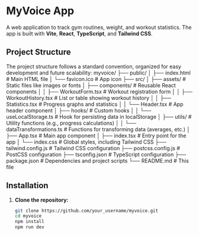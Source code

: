 # MyVoice App

A web application to track gym routines, weight, and workout statistics. The app is built with **Vite**, **React**, **TypeScript**, and **Tailwind CSS**.

## Project Structure

The project structure follows a standard convention, organized for easy development and future scalability:
myvoice/
├── public/
│   ├── index.html                  # Main HTML file
│   └── favicon.ico                 # App icon
├── src/
│   ├── assets/                     # Static files like images or fonts
│   ├── components/                 # Reusable React components
│   │   ├── WorkoutForm.tsx         # Workout registration form
│   │   ├── WorkoutHistory.tsx      # List or table showing workout history
│   │   ├── Statistics.tsx          # Progress graphs and statistics
│   │   └── Header.tsx              # App header component
│   ├── hooks/                      # Custom hooks
│   │   └── useLocalStorage.ts      # Hook for persisting data in localStorage
│   ├── utils/                      # Utility functions (e.g., progress calculations)
│   │   └── dataTransformations.ts  # Functions for transforming data (averages, etc.)
│   ├── App.tsx                     # Main app component
│   ├── index.tsx                   # Entry point for the app
│   └── index.css                   # Global styles, including Tailwind CSS
├── tailwind.config.js              # Tailwind CSS configuration
├── postcss.config.js               # PostCSS configuration
├── tsconfig.json                   # TypeScript configuration
├── package.json                    # Dependencies and project scripts
└── README.md                       # This file

## Installation

1. **Clone the repository:**
   ```bash
   git clone https://github.com/your_username/myvoice.git
   cd myvoice
   npm install
   npm run dev